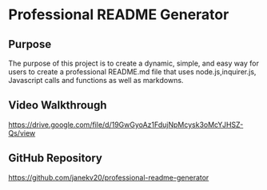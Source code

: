 # Professional README Generator

## Purpose
The purpose of this project is to create a dynamic, simple, and easy way for users to create a professional README.md 
file that uses node.js,inquirer.js, Javascript calls and functions as well as markdowns.

## Video Walkthrough
https://drive.google.com/file/d/19GwGyoAz1FdujNpMcysk3oMcYJHSZ-Qs/view 

## GitHub Repository
https://github.com/janekv20/professional-readme-generator
